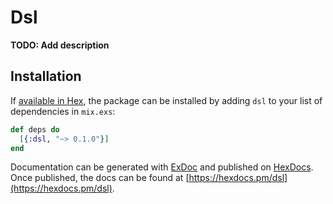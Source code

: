 # Dsl

**TODO: Add description**

## Installation

If [available in Hex](https://hex.pm/docs/publish), the package can be installed
by adding `dsl` to your list of dependencies in `mix.exs`:

```elixir
def deps do
  [{:dsl, "~> 0.1.0"}]
end
```

Documentation can be generated with [ExDoc](https://github.com/elixir-lang/ex_doc)
and published on [HexDocs](https://hexdocs.pm). Once published, the docs can
be found at [https://hexdocs.pm/dsl](https://hexdocs.pm/dsl).

